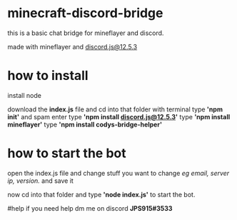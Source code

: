 # minecraft-discord-bridge
this is a basic chat bridge for mineflayer and discord.

made with mineflayer and discord.js@12.5.3


# how to install
install node

download the **index.js** file and cd into that folder with terminal 
type **'npm init'** and spam enter
type **'npm install discord.js@12.5.3'**
type **'npm install mineflayer'**
type **'npm install codys-bridge-helper'**

# how to start the bot
 open the index.js file and change stuff you want to change *eg email, server ip, version.*  and save it
 
 now cd into that folder and type **'node index.js'** to start the bot.
 
#help 
if you need help dm me on discord **JPS915#3533**
